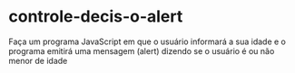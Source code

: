 # controle-decis-o-alert
Faça um programa JavaScript em que o usuário informará a sua idade  e o programa emitirá uma mensagem (alert) dizendo se o usuário é ou não menor de idade
